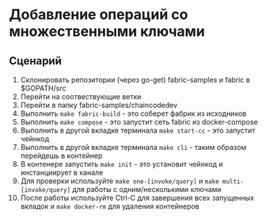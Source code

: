# Добавление операций со множественными ключами

## Сценарий
1. Склонировать репозитории (через go-get) fabric-samples и fabric в $GOPATH/src
2. Перейти на соотвествующие ветки
3. Перейти в папку fabric-samples/chaincodedev
4. Выполнить `make fabric-build` - это соберет фабрик из исходников
5. Выполнить `make compose` - это запустит сеть fabric из docker-compose
6. Выполнить в другой вкладке терминала `make start-cc` - это запустит чейнкод
7. Выполнить в другой вкладке терминала `make cli` - таким образом перейдешь в контейнер
8. В контенере запустить `make init` - это установит чейнкод и инстанциирует в канале
9. Для проверки используйте `make one-[invoke/query]` и `make multi-[invoke/query]` для работы с одним/несколькими ключами
10. После работы используйте Ctrl-C для завершения всех запущенных вкладок и `make docker-rm` для удаления контейнеров
